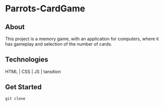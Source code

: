 # Parrots-CardGame

## About

This project is a memory game, with an application for computers, where it has gameplay and selection of the number of cards.

## Technologies

HTML | CSS | JS | tansition

## Get Started

```
git clone
```
